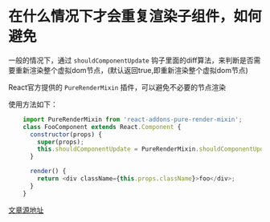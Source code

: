 # 在什么情况下才会重复渲染子组件，如何避免
一般的情况下，通过 ```shouldComponentUpdate``` 钩子里面的diff算法，来判断是否需要重新渲染整个虚拟dom节点，(默认返回true,即重新渲染整个虚拟dom节点)

React官方提供的 ```PureRenderMixin``` 插件，可以避免不必要的节点渲染

使用方法如下：

``` js
    import PureRenderMixin from 'react-addons-pure-render-mixin';
    class FooComponent extends React.Component {
      constructor(props) {
        super(props);
        this.shouldComponentUpdate = PureRenderMixin.shouldComponentUpdate.bind(this);
      }

      render() {
        return <div className={this.props.className}>foo</div>;
      }
    }
```

[文章源地址](https://blog.csdn.net/sysuzhyupeng/article/details/62043149)